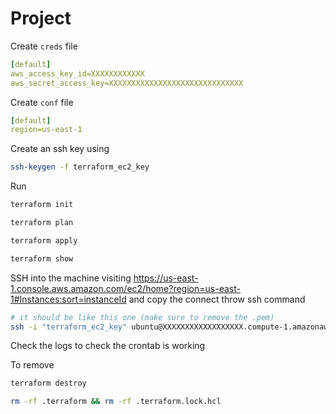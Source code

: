 # Project

Create `creds` file

```yaml
[default]
aws_access_key_id=XXXXXXXXXXXX
aws_secret_access_key=XXXXXXXXXXXXXXXXXXXXXXXXXXXXXX
```

Create `conf` file

```yaml
[default]
region=us-east-1
```

Create an ssh key using

```bash
ssh-keygen -f terraform_ec2_key
```

Run

```bash
terraform init

terraform plan

terraform apply

terraform show
```

SSH into the machine visiting https://us-east-1.console.aws.amazon.com/ec2/home?region=us-east-1#Instances:sort=instanceId and copy the connect throw ssh command

```bash
# it should be like this one (make sure to remove the .pem)
ssh -i "terraform_ec2_key" ubuntu@XXXXXXXXXXXXXXXXXX.compute-1.amazonaws.com
```

Check the logs to check the crontab is working

To remove

```bash
terraform destroy

rm -rf .terraform && rm -rf .terraform.lock.hcl
```
